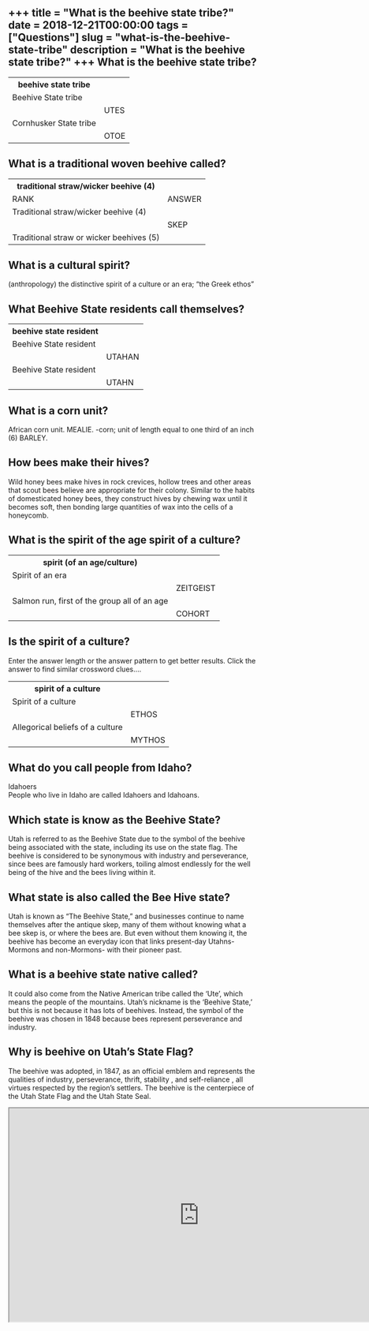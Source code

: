 +++
title = "What is the beehive state tribe?"
date = 2018-12-21T00:00:00
tags = ["Questions"]
slug = "what-is-the-beehive-state-tribe"
description = "What is the beehive state tribe?"
+++
What is the beehive state tribe?
--------------------------------

<table><tr><th>beehive state tribe</th></tr><tr><td>Beehive State tribe</td></tr><tr><td></td><td>UTES</td></tr><tr><td>Cornhusker State tribe</td></tr><tr><td></td><td>OTOE</td></tr></table>

What is a traditional woven beehive called?
-------------------------------------------

<table><tr><th>traditional straw/wicker beehive (4)</th></tr><tr><td>RANK</td><td>ANSWER</td></tr><tr><td>Traditional straw/wicker beehive (4)</td></tr><tr><td></td><td>SKEP</td></tr><tr><td>Traditional straw or wicker beehives (5)</td></tr></table>

What is a cultural spirit?
--------------------------

(anthropology) the distinctive spirit of a culture or an era; “the Greek ethos”

What Beehive State residents call themselves?
---------------------------------------------

<table><tr><th>beehive state resident</th></tr><tr><td>Beehive State resident</td></tr><tr><td></td><td>UTAHAN</td></tr><tr><td>Beehive State resident</td></tr><tr><td></td><td>UTAHN</td></tr></table>

What is a corn unit?
--------------------

African corn unit. MEALIE. -corn; unit of length equal to one third of an inch (6) BARLEY.

How bees make their hives?
--------------------------

Wild honey bees make hives in rock crevices, hollow trees and other areas that scout bees believe are appropriate for their colony. Similar to the habits of domesticated honey bees, they construct hives by chewing wax until it becomes soft, then bonding large quantities of wax into the cells of a honeycomb.

What is the spirit of the age spirit of a culture?
--------------------------------------------------

<table><tr><th>spirit (of an age/culture)</th></tr><tr><td>Spirit of an era</td></tr><tr><td></td><td>ZEITGEIST</td></tr><tr><td>Salmon run, first of the group all of an age</td></tr><tr><td></td><td>COHORT</td></tr></table>

Is the spirit of a culture?
---------------------------

Enter the answer length or the answer pattern to get better results. Click the answer to find similar crossword clues….

<table><tr><th>spirit of a culture</th></tr><tr><td>Spirit of a culture</td></tr><tr><td></td><td>ETHOS</td></tr><tr><td>Allegorical beliefs of a culture</td></tr><tr><td></td><td>MYTHOS</td></tr></table>

What do you call people from Idaho?
-----------------------------------

Idahoers  
People who live in Idaho are called Idahoers and Idahoans.

Which state is know as the Beehive State?
-----------------------------------------

Utah is referred to as the Beehive State due to the symbol of the beehive being associated with the state, including its use on the state flag. The beehive is considered to be synonymous with industry and perseverance, since bees are famously hard workers, toiling almost endlessly for the well being of the hive and the bees living within it.

What state is also called the Bee Hive state?
---------------------------------------------

Utah is known as “The Beehive State,” and businesses continue to name themselves after the antique skep, many of them without knowing what a bee skep is, or where the bees are. But even without them knowing it, the beehive has become an everyday icon that links present-day Utahns-Mormons and non-Mormons- with their pioneer past.

What is a beehive state native called?
--------------------------------------

It could also come from the Native American tribe called the ‘Ute’, which means the people of the mountains. Utah’s nickname is the ‘Beehive State,’ but this is not because it has lots of beehives. Instead, the symbol of the beehive was chosen in 1848 because bees represent perseverance and industry.

Why is beehive on Utah’s State Flag?
------------------------------------

 The beehive was adopted, in 1847, as an official emblem and represents the qualities of industry, perseverance, thrift, stability , and self-reliance , all virtues respected by the region’s settlers. The beehive is the centerpiece of the Utah State Flag and the Utah State Seal.

<iframe allow="accelerometer; autoplay; clipboard-write; encrypted-media; gyroscope; picture-in-picture" allowfullscreen="" class="__youtube_prefs__  epyt-is-override  no-lazyload" data-no-lazy="1" data-origheight="433" data-origwidth="770" data-skipgform_ajax_framebjll="" height="433" id="_ytid_94938" loading="lazy" src="https://www.youtube.com/embed/QjvoRZMU9qs?enablejsapi=1&autoplay=0&cc_load_policy=0&cc_lang_pref=&iv_load_policy=1&loop=0&modestbranding=0&rel=1&fs=1&playsinline=0&autohide=2&theme=dark&color=red&controls=1&" title="YouTube player" width="770"></iframe>